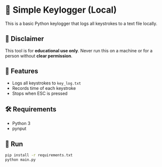 # 🧩 Simple Keylogger (Local)

This is a basic Python keylogger that logs all keystrokes to a text file locally.

## 🚨 Disclaimer
This tool is for **educational use only**. Never run this on a machine or for a person without **clear permission**.

## 🧪 Features
- Logs all keystrokes to `key_log.txt`
- Records time of each keystroke
- Stops when ESC is pressed

## 🛠️ Requirements
- Python 3
- pynput

## 🚀 Run
```bash
pip install -r requirements.txt
python main.py

